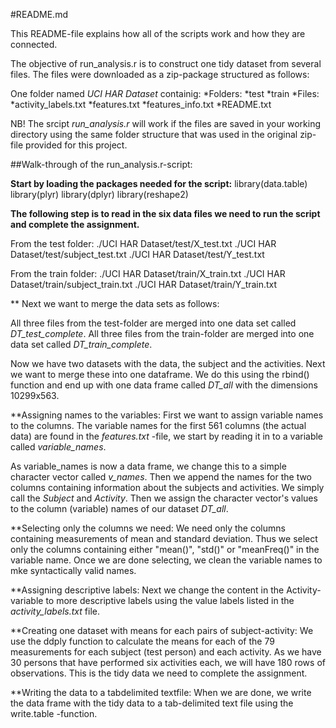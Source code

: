 #README.md

This README-file explains how all of the scripts work and how they are connected.

The objective of run_analysis.r is to construct one tidy dataset from several files.
The files were downloaded as a zip-package structured as follows:

One folder named *UCI HAR Dataset* containig:
*Folders:
  *test
  *train
*Files: 
  *activity_labels.txt
  *features.txt
  *features_info.txt
  *README.txt

NB! The srcipt *run_analysis.r* will work if the files are saved in your working directory using the same 
folder structure that was used in the original zip-file provided for this project.
  
##Walk-through of the run_analysis.r-script:
  
  
**Start by loading the packages needed for the script:**
library(data.table) 
library(plyr)
library(dplyr)
library(reshape2)


**The following step is to read in the six data files we need to run the script and complete the assignment.**

From the test folder:
./UCI HAR Dataset/test/X_test.txt
./UCI HAR Dataset/test/subject_test.txt
./UCI HAR Dataset/test/Y_test.txt

From the train folder:
./UCI HAR Dataset/train/X_train.txt
./UCI HAR Dataset/train/subject_train.txt
./UCI HAR Dataset/train/Y_train.txt

** Next we want to merge the data sets as follows: 

All three files from the test-folder are merged into one data set called *DT_test_complete*. 
All three files from the train-folder are merged into one data set called *DT_train_complete*. 

Now we have two datasets with the data, the subject and the activities. Next we want 
to merge these into one dataframe. We do this using the rbind() function and end 
up with one data frame called *DT_all* with the dimensions 10299x563.

**Assigning names to the variables:
First we want to assign variable names to the columns. The variable names for the 
first 561 columns (the actual data) are found in the *features.txt* -file, we start 
by reading it in to a variable called *variable_names*.

As variable_names is now a data frame, we change this to a simple 
character vector called *v_names*. Then we append the names for the two columns 
containing information about the subjects and activities. We simply call the 
*Subject* and *Activity*. Then we assign the character vector's values to the 
column (variable) names of our dataset *DT_all*.

**Selecting only the columns we need:
We need only the columns containing measurements of mean and standard deviation. 
Thus we select only the columns containing either "mean()", "std()" or "meanFreq()"
in the variable name. Once we are done selecting, we clean the variable names to
mke syntactically valid names.

**Assigning descriptive labels:
Next we change the content in the Activity-variable to more descriptive labels 
using the value labels listed in the *activity_labels.txt* file.

**Creating one dataset with means for each pairs of subject-activity: 
We use the ddply function to calculate the means for each of the 79 measurements 
for each subject (test person) and each activity. As we have 30 persons that 
have performed six activities each, we will have 180 rows of observations. This 
is the tidy data we need to complete the assignment.

**Writing the data to a tabdelimited textfile:
When we are done, we write the data frame with the tidy data to a tab-delimited 
text file using the write.table -function.





  
